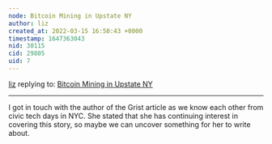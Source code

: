 ```yaml
---
node: Bitcoin Mining in Upstate NY
author: liz
created_at: 2022-03-15 16:50:43 +0000
timestamp: 1647363043
nid: 30115
cid: 29805
uid: 7
---
```




[liz](../profile/liz) replying to: [Bitcoin Mining in Upstate NY](../notes/marinaraHQ/03-10-2022/bitcoin-mining-in-upstate-ny)

----
I got in touch with the author of the Grist article as we know each other from civic tech days in NYC. She stated that she has continuing interest in covering this story, so maybe we can uncover something for her to write about. 